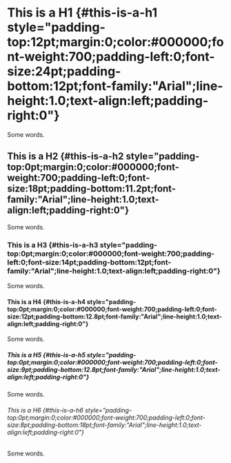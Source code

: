 <span>This is a H1</span> {#this-is-a-h1 style="padding-top:12pt;margin:0;color:#000000;font-weight:700;padding-left:0;font-size:24pt;padding-bottom:12pt;font-family:"Arial";line-height:1.0;text-align:left;padding-right:0"}
=========================

<span>Some words.</span>

<span>This is a H2</span> {#this-is-a-h2 style="padding-top:0pt;margin:0;color:#000000;font-weight:700;padding-left:0;font-size:18pt;padding-bottom:11.2pt;font-family:"Arial";line-height:1.0;text-align:left;padding-right:0"}
-------------------------

<span>Some words.</span>

### <span>This is a H3</span> {#this-is-a-h3 style="padding-top:0pt;margin:0;color:#000000;font-weight:700;padding-left:0;font-size:14pt;padding-bottom:12pt;font-family:"Arial";line-height:1.0;text-align:left;padding-right:0"}

<span>Some words.</span>

#### <span>This is a H4</span> {#this-is-a-h4 style="padding-top:0pt;margin:0;color:#000000;font-weight:700;padding-left:0;font-size:12pt;padding-bottom:12.8pt;font-family:"Arial";line-height:1.0;text-align:left;padding-right:0"}

<span>Some words.</span>

##### <span>This is a H5</span> {#this-is-a-h5 style="padding-top:0pt;margin:0;color:#000000;font-weight:700;padding-left:0;font-size:9pt;padding-bottom:12.8pt;font-family:"Arial";line-height:1.0;text-align:left;padding-right:0"}

<span>Some words.</span>

###### <span>This is a H6</span> {#this-is-a-h6 style="padding-top:0pt;margin:0;color:#000000;font-weight:700;padding-left:0;font-size:8pt;padding-bottom:18pt;font-family:"Arial";line-height:1.0;text-align:left;padding-right:0"}

<span>Some words.</span>
